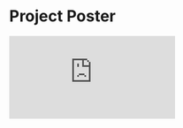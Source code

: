 # Project Poster
![AlphaGomoku: An Ablation Study of AlphaZero on the Game Gomoku](https://github.com/YanpeiTian/CS234/blob/master/poster.pdf)
